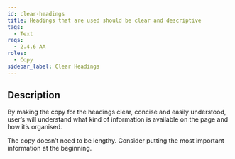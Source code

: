 ```yaml
---
id: clear-headings
title: Headings that are used should be clear and descriptive
tags:
  - Text
reqs:
  - 2.4.6 AA
roles:
  - Copy
sidebar_label: Clear Headings
---
```


## Description

By making the copy for the headings clear, concise and easily understood, user’s will understand what kind of information is available on the page and how it’s organised.

The copy doesn’t need to be lengthy. Consider putting the most important information at the beginning.
